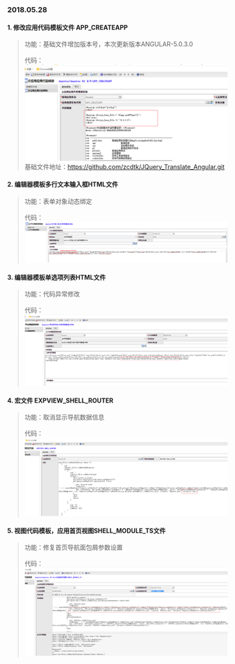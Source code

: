 ### 2018.05.28 

#### 1. 修改应用代码模板文件 APP_CREATEAPP 

>功能：基础文件增加版本号，本次更新版本ANGULAR-5.0.3.0<br/>  
>代码：![Alt text](./img/createpp.png)<br/>
>基础文件地址：https://github.com/zcdtk/JQuery_Translate_Angular.git<br/>   

#### 2. 编辑器模板多行文本输入框HTML文件

>功能：表单对象动态绑定 <br/>  
>代码：![Alt text](./img/textarea.png)<br/>   

#### 3. 编辑器模板单选项列表HTML文件  

>功能：代码异常修改<br/>   
>代码：![Alt text](./img/radiogroup.png)<br/> 


#### 4. 宏文件 EXPVIEW_SHELL_ROUTER

>功能：取消显示导航数据信息<br/>   
>代码：![Alt text](./img/expshellrouter.png)<br/>   

#### 5. 视图代码模板，应用首页视图SHELL_MODULE_TS文件

>功能：修复首页导航面包屑参数设置<br/>  
>代码：![Alt text](./img/indexshell.png)<br/> 
